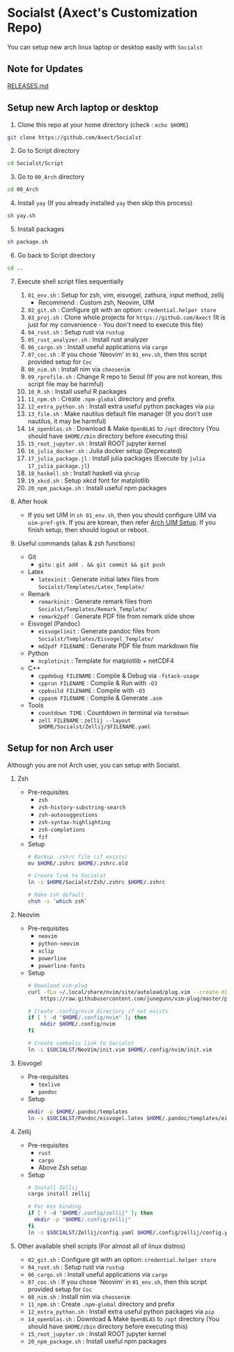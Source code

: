 # Socialst (Axect's Customization Repo)

You can setup new arch linux laptop or desktop easily with `Socialst`

## Note for Updates

[RELEASES.md](./RELEASES.md)

## Setup new Arch laptop or desktop

1. Clone this repo at your home directory (check : `echo $HOME`)
```sh
git clone https://github.com/Axect/Socialst
```

2. Go to Script directory
```sh
cd Socialst/Script
```

3. Go to `00_Arch` directory
```sh
cd 00_Arch
```

4. Install `yay` (If you already installed `yay` then skip this process)
```sh
sh yay.sh
```

5. Install packages
```sh
sh package.sh
```

6. Go back to Script directory
```sh
cd ..
```

7. Execute shell script files sequentially
    1. `01_env.sh` : Setup for zsh, vim, eisvogel, zathura, input method, zellij
        * Recommend : Custom zsh, Neovim, UIM
    2. `02_git.sh` : Configure git with an option: `credential.helper store`
    3. `03_proj.sh` : Clone whole projects for `https://github.com/Axect` (It is just for my convenience - You don't need to execute this file)
    4. `04_rust.sh` : Setup rust via `rustup`
    5. `05_rust_analyzer.sh` : Install rust analyzer
    6. `06_cargo.sh` : Install useful applications via `cargo`
    7. `07_coc.sh` : If you chose 'Neovim' in `01_env.sh`, then this script provided setup for `Coc`
    8. `08_nim.sh` : Install nim via `choosenim`
    9. `09_rprofile.sh` : Change R repo to Seoul (If you are not korean, this script file may be harmful)
    10. `10_R.sh` : Install useful R packages
    11. `11_npm.sh` : Create `.npm-global` directory and prefix
    12. `12_extra_python.sh` : Install extra useful python packages via `pip`
    13. `13_file.sh` : Make nautilus default file manager (If you don't use nautilus, it may be harmful)
    14. `14_openblas.sh` : Download & Make `OpenBLAS` to `/opt` directory (You should have `$HOME/zbin` directory before executing this)
    15. `15_root_jupyter.sh` : Install ROOT jupyter kernel
    16. `16_julia_docker.sh` : Julia docker setup (Deprecated)
    17. `17_julia_package.jl` : Install julia packages (Execute by `julia 17_julia_package.jl`)
    18. `18_haskell.sh` : Install haskell via `ghcup`
    19. `19_xkcd.sh` : Setup xkcd font for matplotlib
    20. `20_npm_package.sh` : Install useful npm packages 

8. After hook
    * If you set UIM in `sh 01_env.sh`, then you should configure UIM via `uim-pref-gtk`. If you are korean, then refer [Arch UIM Setup](https://wiki.archlinux.org/title/Localization_(%ED%95%9C%EA%B5%AD%EC%96%B4)/Korean_(%ED%95%9C%EA%B5%AD%EC%96%B4)#uim-byeoru). If you finish setup, then should logout or reboot.

9. Useful commands (alias & zsh functions)
    * Git
        * `gitu` : `git add . && git commit && git push`
    * Latex
        * `latexinit` : Generate initial latex files from `Socialst/Templates/Latex_Template/`
    * Remark
        * `remarkinit` : Generate remark files from `Socialst/Templates/Remark_Template/`
        * `remark2pdf` : Generate PDF file from remark slide show
    * Eisvogel (Pandoc)
        * `eisvogelinit` : Generate pandoc files from `Socialst/Templates/Eisvogel_Template/`
        * `md2pdf FILENAME` : Generate PDF file from markdown file
    * Python
        * `ncplotinit` : Template for matplotlib + netCDF4
    * C++
        * `cppdebug FILENAME` : Compile & Debug via `-fstack-usage`
        * `cpprun FILENAME` : Compile & Run with `-O3`
        * `cppbuild FILENAME` : Compile with `-O3`
        * `cppasm FILENAME` : Compile & Generate `.asm`
    * Tools
        * `countdown TIME` : Countdown in terminal via `termdown`
        * `zell FILENAME` : `zellij --layout $HOME/Socialst/Zellij/$FILENAME.yaml`

## Setup for non Arch user

Although you are not Arch user, you can setup with Socialst.

1. Zsh
    * Pre-requisites
        * `zsh`
        * `zsh-history-substring-search`
        * `zsh-autosuggestions`
        * `zsh-syntax-highlighting`
        * `zsh-completions`
        * `fzf`
    * Setup
        ```sh
        # Backup .zshrc file (if exists)
        mv $HOME/.zshrc $HOME/.zshrc.old

        # Create link to Socialst
        ln -s $HOME/Socialst/Zsh/.zshrc $HOME/.zshrc

        # Make zsh default
        chsh -s `which zsh`
        ```

2. Neovim
    * Pre-requisites
        * `neovim`
        * `python-neovim`
        * `xclip`
        * `powerline`
        * `powerline-fonts`
    * Setup
        ```sh
        # Download vim-plug
        curl -fLo ~/.local/share/nvim/site/autoload/plug.vim --create-dirs \
            https://raw.githubusercontent.com/junegunn/vim-plug/master/plug.vim

        # Create .config/nvim directory if not exists
        if [ ! -d "$HOME/.config/nvim" ]; then
            mkdir $HOME/.config/nvim
        fi

        # Create symbolic link to Socialst
        ln -s $SOCIALST/NeoVim/init.vim $HOME/.config/nvim/init.vim
        ```

3. Eisvogel
    * Pre-requisites
        * `texlive`
        * `pandoc`
    * Setup
        ```sh
        mkdir -p $HOME/.pandoc/templates
        ln -s $SOCIALST/Pandoc/eisvogel.latex $HOME/.pandoc/templates/eisvogel.latex
        ```

4. Zellij
    * Pre-requisites
        * `rust`
        * `cargo`
        * Above Zsh setup
    * Setup
        ```sh
        # Install Zellij
        cargo install zellij

        # For key binding
        if [ ! -d "$HOME/.config/zellij" ]; then
          mkdir -p "$HOME/.config/zellij"
        fi
        ln -s $SOCIALST/Zellij/config.yaml $HOME/.config/zellij/config.yaml
        ```

5. Other available shell scripts (For almost all of linux distros)
    * `02_git.sh` : Configure git with an option: `credential.helper store`
    * `04_rust.sh` : Setup rust via `rustup`
    * `06_cargo.sh` : Install useful applications via `cargo`
    * `07_coc.sh` : If you chose 'Neovim' in `01_env.sh`, then this script provided setup for `Coc`
    * `08_nim.sh` : Install nim via `choosenim`
    * `11_npm.sh` : Create `.npm-global` directory and prefix
    * `12_extra_python.sh` : Install extra useful python packages via `pip`
    * `14_openblas.sh` : Download & Make `OpenBLAS` to `/opt` directory (You should have `$HOME/zbin` directory before executing this)
    * `15_root_jupyter.sh` : Install ROOT jupyter kernel
    * `20_npm_package.sh` : Install useful npm packages 


